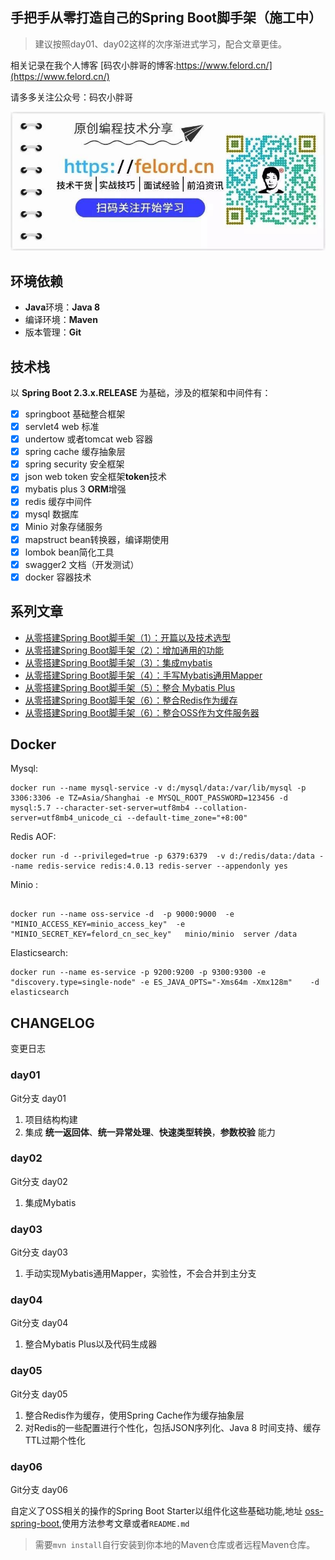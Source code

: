 ## 手把手从零打造自己的Spring Boot脚手架（施工中）

> 建议按照day01、day02这样的次序渐进式学习，配合文章更佳。

相关记录在我个人博客  [码农小胖哥的博客:https://www.felord.cn/](https://www.felord.cn/)

请多多关注公众号：码农小胖哥
 
 ![](./qr.jpg)
 
## 环境依赖

- **Java**环境：**Java 8**
- 编译环境：**Maven**
- 版本管理：**Git** 

## 技术栈

以 **Spring Boot 2.3.x.RELEASE** 为基础，涉及的框架和中间件有：

   +[x] springboot 基础整合框架
   +[x] servlet4  web 标准
   +[x] undertow 或者tomcat   web 容器
   +[x] spring cache  缓存抽象层
   +[x] spring security  安全框架
   +[x] json web token  安全框架**token**技术
   +[x] mybatis plus 3  **ORM**增强
   +[x] redis  缓存中间件
   +[x] mysql   数据库
   +[x] Minio 对象存储服务
   +[x] mapstruct  bean转换器，编译期使用
   +[x] lombok  bean简化工具
   +[x] swagger2 文档（开发测试）
   +[x] docker 容器技术
   
## 系列文章
- [从零搭建Spring Boot脚手架（1）：开篇以及技术选型](https://mp.weixin.qq.com/s/k0faB9xElGpCyLrJfGc7uQ)
- [从零搭建Spring Boot脚手架（2）：增加通用的功能](https://mp.weixin.qq.com/s/HKBF57Ut5EK9ccPeBxDZbA)   
- [从零搭建Spring Boot脚手架（3）：集成mybatis](https://mp.weixin.qq.com/s/fAawA2hNCzkB-rrt5ONjkw)
- [从零搭建Spring Boot脚手架（4）：手写Mybatis通用Mapper](https://mp.weixin.qq.com/s/QYr6itS6Y6WFZdBgSNH-5w)
- [从零搭建Spring Boot脚手架（5）：整合 Mybatis Plus](https://mp.weixin.qq.com/s/9uVsi9yfE0QheEKCUyGNPA)
- [从零搭建Spring Boot脚手架（6）：整合Redis作为缓存](https://mp.weixin.qq.com/s/7l_mzFqjFD8lDT0iQ6W6bQ)
- [从零搭建Spring Boot脚手架（6）：整合OSS作为文件服务器](https://mp.weixin.qq.com/s/3wlQl3l110q1RNDE0kfI-w)
## Docker 

Mysql:

```shell script
docker run --name mysql-service -v d:/mysql/data:/var/lib/mysql -p 3306:3306 -e TZ=Asia/Shanghai -e MYSQL_ROOT_PASSWORD=123456 -d mysql:5.7 --character-set-server=utf8mb4 --collation-server=utf8mb4_unicode_ci --default-time_zone="+8:00"
```
Redis AOF:

```shell script
docker run -d --privileged=true -p 6379:6379  -v d:/redis/data:/data --name redis-service redis:4.0.13 redis-server --appendonly yes
``` 

Minio :
```shell script

docker run --name oss-service -d  -p 9000:9000  -e "MINIO_ACCESS_KEY=minio_access_key"  -e "MINIO_SECRET_KEY=felord_cn_sec_key"   minio/minio  server /data
```


Elasticsearch:
```shell script
docker run --name es-service -p 9200:9200 -p 9300:9300 -e "discovery.type=single-node" -e ES_JAVA_OPTS="-Xms64m -Xmx128m"    -d elasticsearch
```



## CHANGELOG   
变更日志


### day01  
Git分支 day01

1. 项目结构构建
2. 集成 **统一返回体**、**统一异常处理**、**快速类型转换**，**参数校验** 能力

### day02

Git分支 day02
1. 集成Mybatis

### day03

Git分支 day03
1. 手动实现Mybatis通用Mapper，实验性，不会合并到主分支 

### day04

Git分支 day04
1. 整合Mybatis Plus以及代码生成器

### day05

Git分支 day05
1. 整合Redis作为缓存，使用Spring Cache作为缓存抽象层
2. 对Redis的一些配置进行个性化，包括JSON序列化、Java 8 时间支持、缓存TTL过期个性化

### day06

Git分支 day06

自定义了OSS相关的操作的Spring Boot Starter以组件化这些基础功能,地址 [oss-spring-boot](https://gitee.com/felord/oss-spring-boot.git),使用方法参考文章或者`README.md`
> 需要`mvn install`自行安装到你本地的Maven仓库或者远程Maven仓库。
